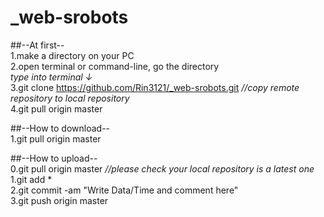 # _web-srobots

##--At first--  
1.make a directory on your PC  
2.open terminal or command-line, go the directory  
_type into terminal ↓_  
3.git clone https://github.com/Rin3121/_web-srobots.git   _//copy remote repository to local repository_  
4.git pull origin master  

##--How to download--  
1.git pull origin master  

##--How to upload--  
0.git pull origin master _//please check your local repository is a latest one_  
1.git add *  
2.git commit -am "Write Data/Time and comment here"  
3.git push origin master 
